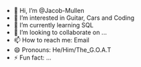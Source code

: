 - 👋 Hi, I’m @Jacob-Mullen
- 👀 I’m interested in Guitar, Cars and Coding
- 🌱 I’m currently learning SQL
- 💞️ I’m looking to collaborate on ...
- 📫 How to reach me: Email
- 😄 Pronouns: He/Him/The_G.O.A.T
- ⚡ Fun fact: ...

<!---
Jacob-Mullen/Jacob-Mullen is a ✨ special ✨ repository because its `README.md` (this file) appears on your GitHub profile.
You can click the Preview link to take a look at your changes.
--->
